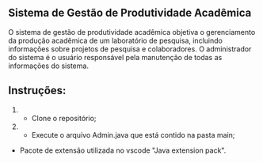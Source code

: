 ## Sistema de Gestão de Produtividade Acadêmica

O sistema de gestão de produtividade acadêmica objetiva o gerenciamento da produção
acadêmica de um laboratório de pesquisa, incluindo informações sobre projetos de pesquisa e
colaboradores. O administrador do sistema é o usuário responsável pela manutenção de todas
as informações do sistema. 

## Instruções:

1. - Clone o repositório;
2. - Execute o arquivo Admin.java que está contido na pasta main;

* Pacote de extensão utilizada no vscode "Java extension pack".


